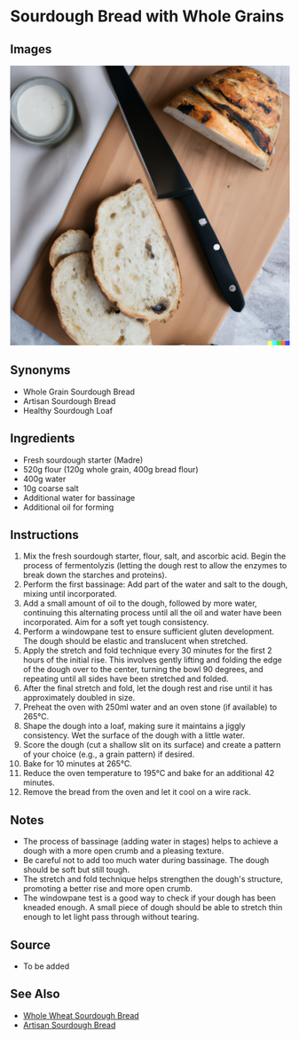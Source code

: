 # Sourdough Bread with Whole Grains

## Images

![Fluffy Sourdough Toast Bread with Whole Grains](./aipics/bread.png)

## Synonyms

- Whole Grain Sourdough Bread
- Artisan Sourdough Bread
- Healthy Sourdough Loaf

## Ingredients

- Fresh sourdough starter (Madre)
- 520g flour (120g whole grain, 400g bread flour)
- 400g water
- 10g coarse salt
- Additional water for bassinage
- Additional oil for forming

## Instructions

1. Mix the fresh sourdough starter, flour, salt, and ascorbic acid. Begin the process of fermentolyzis (letting the dough rest to allow the enzymes to break down the starches and proteins).
2. Perform the first bassinage: Add part of the water and salt to the dough, mixing until incorporated.
3. Add a small amount of oil to the dough, followed by more water, continuing this alternating process until all the oil and water have been incorporated. Aim for a soft yet tough consistency.
4. Perform a windowpane test to ensure sufficient gluten development. The dough should be elastic and translucent when stretched.
5. Apply the stretch and fold technique every 30 minutes for the first 2 hours of the initial rise. This involves gently lifting and folding the edge of the dough over to the center, turning the bowl 90 degrees, and repeating until all sides have been stretched and folded.
6. After the final stretch and fold, let the dough rest and rise until it has approximately doubled in size.
7. Preheat the oven with 250ml water and an oven stone (if available) to 265°C.
8. Shape the dough into a loaf, making sure it maintains a jiggly consistency. Wet the surface of the dough with a little water.
9. Score the dough (cut a shallow slit on its surface) and create a pattern of your choice (e.g., a grain pattern) if desired.
10. Bake for 10 minutes at 265°C.
11. Reduce the oven temperature to 195°C and bake for an additional 42 minutes.
12. Remove the bread from the oven and let it cool on a wire rack.

## Notes

- The process of bassinage (adding water in stages) helps to achieve a dough with a more open crumb and a pleasing texture.
- Be careful not to add too much water during bassinage. The dough should be soft but still tough.
- The stretch and fold technique helps strengthen the dough's structure, promoting a better rise and more open crumb.
- The windowpane test is a good way to check if your dough has been kneaded enough. A small piece of dough should be able to stretch thin enough to let light pass through without tearing.

## Source

- To be added

## See Also

- [Whole Wheat Sourdough Bread](./WholeWheatSourdough.md)
- [Artisan Sourdough Bread](./ArtisanSourdough.md)
